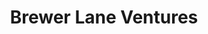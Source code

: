 ---
layout: firm_page
title: "Brewer Lane Ventures"
id: "brewerlane.com"
permalink: "/brewerlaneventuresbrewerlane.com/"
website: "https://brewerlane.com"
offices: "Boston (United States)"
investment_stages: "Series A, Series B"
portfolio_companies: "Herald, Waterlily, Ennabl, EvolutionIQ, Savvy Wealth"
portfolio_link: "https://www.brewerlane.com/portfolio"
investment_markets: "Finance, Insurance, Healthcare Technology, FinTech, InsurTech"
founded_year: "2019"
description: "Brewer Lane Ventures invests in and supports exceptional entrepreneurs building market-leading financial and healthcare technology companies. They share industry knowledge and relationships to help founders reimagine financial services and healthcare, risk assessment, and modern infrastructure."
linkedin: "https://www.linkedin.com/company/brewer-lane-ventures/"
twitter: "https://twitter.com/brewerlanevc"
instagram: ""
team_page: "https://www.brewerlane.com/team"
investor_type: "Venture Capital"
crunchbase: "https://www.crunchbase.com/organization/brewer-lane-ventures"
pitchbook: ""

# SEO Optimization
meta_title: "Brewer Lane Ventures - VC Firm - projectstartups.com"
meta_description: "Brewer Lane Ventures, Brewer Lane Ventures invests in and supports exceptional entrepreneurs building market-leading financial and healthcare technology companies. They sha..."
meta_keywords: "Brewer Lane Ventures, Finance, Insurance, Healthcare Technology, FinTech, InsurTech, VC firm, venture capital, startup investor, projectstartups.com"
canonical_url: "https://vc.projectstartups.com/brewerlaneventuresbrewerlane.com/"
---